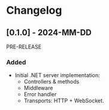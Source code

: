 # Changelog

## [0.1.0] - 2024-MM-DD

PRE-RELEASE

### Added

- Initial .NET server implementation:
    - Controllers & methods
    - Middleware
    - Error handler
    - Transports: HTTP + WebSocket.

